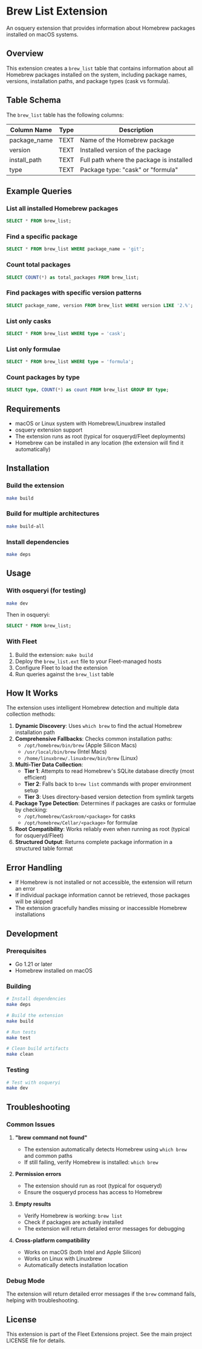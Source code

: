 # Brew List Extension

An osquery extension that provides information about Homebrew packages installed on macOS systems.

## Overview

This extension creates a `brew_list` table that contains information about all Homebrew packages installed on the system, including package names, versions, installation paths, and package types (cask vs formula).

## Table Schema

The `brew_list` table has the following columns:

| Column Name | Type | Description |
|-------------|------|-------------|
| package_name | TEXT | Name of the Homebrew package |
| version | TEXT | Installed version of the package |
| install_path | TEXT | Full path where the package is installed |
| type | TEXT | Package type: "cask" or "formula" |

## Example Queries

### List all installed Homebrew packages
```sql
SELECT * FROM brew_list;
```

### Find a specific package
```sql
SELECT * FROM brew_list WHERE package_name = 'git';
```

### Count total packages
```sql
SELECT COUNT(*) as total_packages FROM brew_list;
```

### Find packages with specific version patterns
```sql
SELECT package_name, version FROM brew_list WHERE version LIKE '2.%';
```

### List only casks
```sql
SELECT * FROM brew_list WHERE type = 'cask';
```

### List only formulae
```sql
SELECT * FROM brew_list WHERE type = 'formula';
```

### Count packages by type
```sql
SELECT type, COUNT(*) as count FROM brew_list GROUP BY type;
```

## Requirements

- macOS or Linux system with Homebrew/Linuxbrew installed
- osquery extension support
- The extension runs as root (typical for osqueryd/Fleet deployments)
- Homebrew can be installed in any location (the extension will find it automatically)

## Installation

### Build the extension
```bash
make build
```

### Build for multiple architectures
```bash
make build-all
```

### Install dependencies
```bash
make deps
```

## Usage

### With osqueryi (for testing)
```bash
make dev
```

Then in osqueryi:
```sql
SELECT * FROM brew_list;
```

### With Fleet
1. Build the extension: `make build`
2. Deploy the `brew_list.ext` file to your Fleet-managed hosts
3. Configure Fleet to load the extension
4. Run queries against the `brew_list` table

## How It Works

The extension uses intelligent Homebrew detection and multiple data collection methods:

1. **Dynamic Discovery**: Uses `which brew` to find the actual Homebrew installation path
2. **Comprehensive Fallbacks**: Checks common installation paths:
   - `/opt/homebrew/bin/brew` (Apple Silicon Macs)
   - `/usr/local/bin/brew` (Intel Macs)
   - `/home/linuxbrew/.linuxbrew/bin/brew` (Linux)
3. **Multi-Tier Data Collection**:
   - **Tier 1**: Attempts to read Homebrew's SQLite database directly (most efficient)
   - **Tier 2**: Falls back to `brew list` commands with proper environment setup
   - **Tier 3**: Uses directory-based version detection from symlink targets
4. **Package Type Detection**: Determines if packages are casks or formulae by checking:
   - `/opt/homebrew/Caskroom/<package>` for casks
   - `/opt/homebrew/Cellar/<package>` for formulae
5. **Root Compatibility**: Works reliably even when running as root (typical for osqueryd/Fleet)
6. **Structured Output**: Returns complete package information in a structured table format

## Error Handling

- If Homebrew is not installed or not accessible, the extension will return an error
- If individual package information cannot be retrieved, those packages will be skipped
- The extension gracefully handles missing or inaccessible Homebrew installations

## Development

### Prerequisites
- Go 1.21 or later
- Homebrew installed on macOS

### Building
```bash
# Install dependencies
make deps

# Build the extension
make build

# Run tests
make test

# Clean build artifacts
make clean
```

### Testing
```bash
# Test with osqueryi
make dev
```

## Troubleshooting

### Common Issues

1. **"brew command not found"**
   - The extension automatically detects Homebrew using `which brew` and common paths
   - If still failing, verify Homebrew is installed: `which brew`

2. **Permission errors**
   - The extension should run as root (typical for osqueryd)
   - Ensure the osqueryd process has access to Homebrew

3. **Empty results**
   - Verify Homebrew is working: `brew list`
   - Check if packages are actually installed
   - The extension will return detailed error messages for debugging

4. **Cross-platform compatibility**
   - Works on macOS (both Intel and Apple Silicon)
   - Works on Linux with Linuxbrew
   - Automatically detects installation location

### Debug Mode
The extension will return detailed error messages if the `brew` command fails, helping with troubleshooting.

## License

This extension is part of the Fleet Extensions project. See the main project LICENSE file for details.

